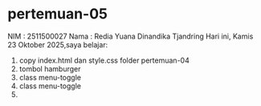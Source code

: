 # pertemuan-05
NIM : 2511500027
Nama : Redia Yuana Dinandika Tjandring
Hari ini, Kamis 23 Oktober 2025,saya belajar:
<ol>
<li>copy index.html dan style.css folder pertemuan-04</li>
<li>tombol hamburger</li>
<li>class menu-toggle</li>
<li>class menu-toggle</li>
<li>